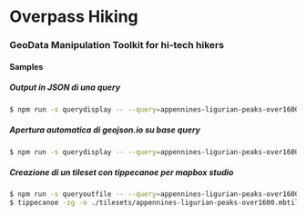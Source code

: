 Overpass Hiking
============

### GeoData Manipulation Toolkit for hi-tech hikers

#### Samples

##### Output in JSON di una query
~~~bash
$ npm run -s querydisplay -- --query=appennines-ligurian-peaks-over1600
~~~

##### Apertura automatica di geojson.io su base query
~~~bash
$ npm run -s querydisplay -- --query=appennines-ligurian-peaks-over1600 | geojsonio
~~~

##### Creazione di un tileset con tippecanoe per mapbox studio
~~~bash
$ npm run -s queryoutfile -- --query=appennines-ligurian-peaks-over1600
$ tippecanoe -zg -o ./tilesets/appennines-ligurian-peaks-over1600.mbtiles -l appennines-ligurian-peaks-over1600 -n "Ligurian Appenines Peaks Over 1600 meters" --drop-densest-as-needed --extend-zooms-if-still-dropping ./retrieved-data/appennines_ligurian_peaks_over1600-1535615574643.geojson
~~~